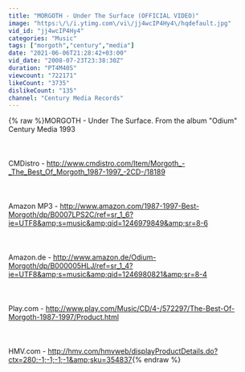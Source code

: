 ```yaml
---
title: "MORGOTH - Under The Surface (OFFICIAL VIDEO)"
image: "https:\/\/i.ytimg.com\/vi\/jj4wcIP4Hy4\/hqdefault.jpg"
vid_id: "jj4wcIP4Hy4"
categories: "Music"
tags: ["morgoth","century","media"]
date: "2021-06-06T21:28:42+03:00"
vid_date: "2008-07-23T23:38:30Z"
duration: "PT4M40S"
viewcount: "722171"
likeCount: "3735"
dislikeCount: "135"
channel: "Century Media Records"
---
```

{% raw %}MORGOTH - Under The Surface. From the album &quot;Odium&quot; Century Media 1993<br /><br /><br /><br />CMDistro - <a rel="nofollow" target="blank" href="http://www.cmdistro.com/Item/Morgoth_-_The_Best_Of_Morgoth_1987-1997_-2CD-/18189">http://www.cmdistro.com/Item/Morgoth_-_The_Best_Of_Morgoth_1987-1997_-2CD-/18189</a><br /><br /><br /><br />Amazon MP3 - <a rel="nofollow" target="blank" href="http://www.amazon.com/1987-1997-Best-Morgoth/dp/B0007LPS2C/ref=sr_1_6?ie=UTF8&amp;s=music&amp;qid=1246979849&amp;sr=8-6">http://www.amazon.com/1987-1997-Best-Morgoth/dp/B0007LPS2C/ref=sr_1_6?ie=UTF8&amp;s=music&amp;qid=1246979849&amp;sr=8-6</a><br /><br /><br /><br />Amazon.de - <a rel="nofollow" target="blank" href="http://www.amazon.de/Odium-Morgoth/dp/B000005HLJ/ref=sr_1_4?ie=UTF8&amp;s=music&amp;qid=1246980821&amp;sr=8-4">http://www.amazon.de/Odium-Morgoth/dp/B000005HLJ/ref=sr_1_4?ie=UTF8&amp;s=music&amp;qid=1246980821&amp;sr=8-4</a><br /><br /><br /><br />Play.com - <a rel="nofollow" target="blank" href="http://www.play.com/Music/CD/4-/572297/The-Best-Of-Morgoth-1987-1997/Product.html">http://www.play.com/Music/CD/4-/572297/The-Best-Of-Morgoth-1987-1997/Product.html</a><br /><br /><br /><br />HMV.com - <a rel="nofollow" target="blank" href="http://hmv.com/hmvweb/displayProductDetails.do?ctx=280;-1;-1;-1;-1&amp;sku=354837">http://hmv.com/hmvweb/displayProductDetails.do?ctx=280;-1;-1;-1;-1&amp;sku=354837</a>{% endraw %}
